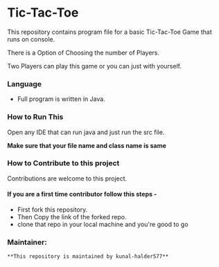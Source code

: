 # Tic-Tac-Toe

 This repository contains program file for a basic Tic-Tac-Toe Game that runs on console.

 There is a Option of Choosing the number of Players.

 Two Players can play this game or you can just with yourself.

### Language

+ Full program is written in Java.

### How to Run This

 Open any IDE that can run java and just run the src file.

 **Make sure that your file name and class name is same**


### How to Contribute to this project

  Contributions are welcome to this project.

  #### If you are a first time contributor follow this steps -
  
  + First fork this repository.
  + Then Copy the link of the forked repo.
  + clone that repo in your local machine and you're good to go 

### Maintainer:

    **This repository is maintained by kunal-halder577**
